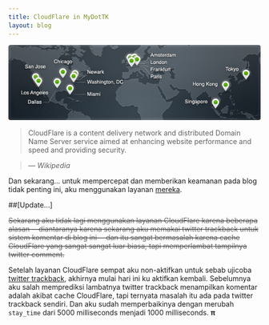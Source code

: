 ```yaml
---
title: CloudFlare in MyDotTK
layout: blog
---
```


![cloudflare.com](/img/cf.jpg)

> CloudFlare is a content delivery network and distributed Domain Name Server service aimed at enhancing website performance and speed and providing security. 

> <cite>&mdash; Wikipedia</cite>

Dan sekarang... untuk mempercepat dan memberikan keamanan pada blog tidak penting ini, aku menggunakan layanan [mereka](http://cloudflare.com). 

##[Update...]

<del class="line-through"><span style="color:#666">Sekarang aku tidak lagi menggunakan layanan CloudFlare karena beberapa alasan &mdash;diantaranya karena sekarang aku memakai twitter trackback untuk sistem komentar di blog ini&mdash; dan itu sangat bermasalah karena cache CloudFlare yang sangat sangat luar biasa, tapi memperlambat tampilnya twitter comment.</span></del>

Setelah layanan CloudFlare sempat aku non-aktifkan untuk sebab ujicoba [twitter trackback](http://padlyrahman.tk/2012/05/30/tweet-your-comment/), akhirnya mulai hari ini ku aktifkan kembali. Sebelumnya aku salah memprediksi lambatnya twitter trackback menampilkan komentar adalah akibat cache CloudFlare, tapi ternyata masalah itu ada pada twitter trackback sendiri. Dan aku sudah memperbaikinya dengan merubah <code>stay_time</code> dari 5000 milliseconds menjadi 1000 milliseconds. __&#x3C0;__